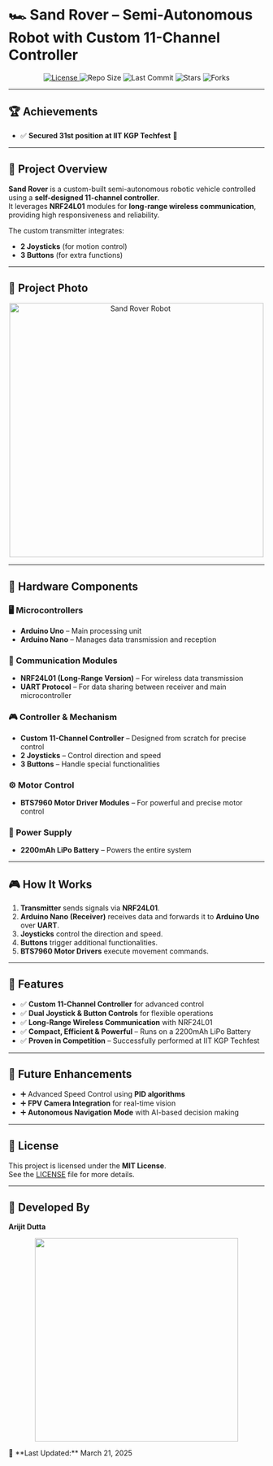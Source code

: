 # 🏎️ Sand Rover – Semi-Autonomous Robot with Custom 11-Channel Controller

<p align="center">
  <a href="LICENSE">
    <img src="https://img.shields.io/github/license/ArijitDutta96395/Sand_Rover" alt="License">
  </a>
  <img src="https://img.shields.io/github/repo-size/ArijitDutta96395/Sand_Rover" alt="Repo Size">
  <img src="https://img.shields.io/github/last-commit/ArijitDutta96395/Sand_Rover" alt="Last Commit">
  <img src="https://img.shields.io/github/stars/ArijitDutta96395/Sand_Rover?style=social" alt="Stars">
  <img src="https://img.shields.io/github/forks/ArijitDutta96395/Sand_Rover?style=social" alt="Forks">
</p>

---

## 🏆 Achievements
- ✅ **Secured 31st position at IIT KGP Techfest** 🎉

---

## 📌 Project Overview
**Sand Rover** is a custom-built semi-autonomous robotic vehicle controlled using a **self-designed 11-channel controller**.  
It leverages **NRF24L01** modules for **long-range wireless communication**, providing high responsiveness and reliability.

The custom transmitter integrates:
- **2 Joysticks** (for motion control)
- **3 Buttons** (for extra functions)

---

## 📸 Project Photo
<p align="center">
  <img src="images/img2.png" alt="Sand Rover Robot" width="500">
</p>

---

## 🔧 Hardware Components

### 🖥 Microcontrollers
- **Arduino Uno** – Main processing unit  
- **Arduino Nano** – Manages data transmission and reception  

### 📡 Communication Modules
- **NRF24L01 (Long-Range Version)** – For wireless data transmission  
- **UART Protocol** – For data sharing between receiver and main microcontroller  

### 🎮 Controller & Mechanism
- **Custom 11-Channel Controller** – Designed from scratch for precise control  
- **2 Joysticks** – Control direction and speed  
- **3 Buttons** – Handle special functionalities  

### ⚙️ Motor Control
- **BTS7960 Motor Driver Modules** – For powerful and precise motor control  

### 🔋 Power Supply
- **2200mAh LiPo Battery** – Powers the entire system  

---

## 🎮 How It Works
1. **Transmitter** sends signals via **NRF24L01**.
2. **Arduino Nano (Receiver)** receives data and forwards it to **Arduino Uno** over **UART**.
3. **Joysticks** control the direction and speed.
4. **Buttons** trigger additional functionalities.
5. **BTS7960 Motor Drivers** execute movement commands.

---

## 📌 Features
- ✅ **Custom 11-Channel Controller** for advanced control
- ✅ **Dual Joystick & Button Controls** for flexible operations
- ✅ **Long-Range Wireless Communication** with NRF24L01
- ✅ **Compact, Efficient & Powerful** – Runs on a 2200mAh LiPo Battery
- ✅ **Proven in Competition** – Successfully performed at IIT KGP Techfest

---

## 🚀 Future Enhancements
- ➕ Advanced Speed Control using **PID algorithms**
- ➕ **FPV Camera Integration** for real-time vision
- ➕ **Autonomous Navigation Mode** with AI-based decision making

---

## 📜 License
This project is licensed under the **MIT License**.  
See the [LICENSE](LICENSE) file for more details.

---

## 🔧 Developed By
**Arijit Dutta**

<p align="center">
  <img src="images/img1.jpg" alt="" width="400">
</p>
📅 **Last Updated:** March 21, 2025

